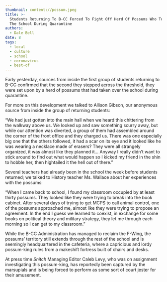 ```yaml
---
thumbnail: content://possum.jpeg
title: >-
  Students Returning To B-CC Forced To Fight Off Herd Of Possums Who Took Over
  The School During Quarantine
authors:
  - Dale Bell
date: 8
tags:
  - local
  - culture
  - school
  - coronavirus
  - best-of
---
```


Early yesterday, sources from inside the first group of students returning to B-CC confirmed that the second they stepped across the threshold, they were set upon by a herd of possums that had taken over the school during quarantine.

For more on this development we talked to Allison Gibson, our anonymous source from inside the group of returning students:

“We had just gotten into the main hall when we heard this chittering from the walkway above us. We looked up and saw something scurry away, but while our attention was diverted, a group of them had assembled around the corner of the front office and they charged us. There was one especially big one that the others followed, it had a scar on its eye and it looked like he was wearing a necklace made of erasers? They were all strangely organized, it was almost like they planned it… Anyway I really didn’t want to stick around to find out what would happen so I kicked my friend in the shin to hobble her, then hightailed it the hell out of there.”

Several teachers had already been in the school the week before students returned; we talked to History teacher Ms. Wallace about her experiences with the possums:

“When I came back to school, I found my classroom occupied by at least thirty possums. They looked like they were trying to break into the book cabinet. After several days of trying to get MCPS to call animal control, one of the possums approached me, almost like they were trying to propose an agreement. In the end I guess we learned to coexist, in exchange for some books on political theory and military strategy, they let me through each morning so I can get to my classroom.”

While the B-CC Administration has managed to reclaim the F-Wing, the possums’ territory still extends through the rest of the school and is seemingly headquartered in the cafeteria, where a capricious and lordy possum-king rules from a makeshift fortress built of chairs and desks. 

At press time *Snitch* Managing Editor Caleb Levy, who was on assignment investigating this possum-king, has reportedly been captured by the marsupials and is being forced to perform as some sort of court jester for their amusement.

